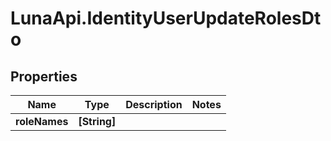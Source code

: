 # LunaApi.IdentityUserUpdateRolesDto

## Properties

Name | Type | Description | Notes
------------ | ------------- | ------------- | -------------
**roleNames** | **[String]** |  | 


